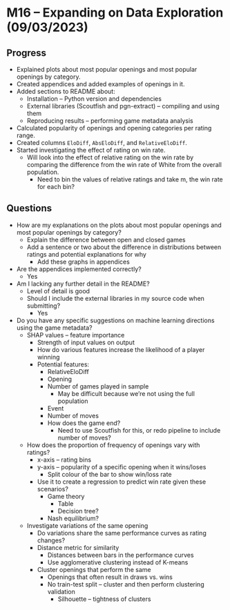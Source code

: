 # M16 – Expanding on Data Exploration (09/03/2023)

## Progress
- Explained plots about most popular openings and most popular openings by category.
- Created appendices and added examples of openings in it.
- Added sections to README about:
	- Installation – Python version and dependencies
	- External libraries (Scoutfish and pgn-extract) – compiling and using them
	- Reproducing results – performing game metadata analysis
- Calculated popularity of openings and opening categories per rating range.
- Created columns `EloDiff`, `AbsEloDiff`, and `RelativeEloDiff`.
- Started investigating the effect of rating on win rate.
	- Will look into the effect of relative rating on the win rate by comparing the difference from the win rate of White from the overall population.
		- Need to bin the values of relative ratings and take m, the win rate for each bin?

## Questions
- How are my explanations on the plots about most popular openings and most popular openings by category?
	- Explain the difference between open and closed games
	- Add a sentence or two about the difference in distributions between ratings and potential explanations for why
		- Add these graphs in appendices
- Are the appendices implemented correctly?
	- Yes
- Am I lacking any further detail in the README?
	- Level of detail is good
	- Should I include the external libraries in my source code when submitting?
		- Yes
- Do you have any specific suggestions on machine learning directions using the game metadata?
	- SHAP values – feature importance
		- Strength of input values on output
		- How do various features increase the likelihood of a player winning
		- Potential features:
			- RelativeEloDiff
			- Opening
			- Number of games played in sample
				- May be difficult because we’re not using the full population
			- Event
			- Number of moves
			- How does the game end?
				- Need to use Scoutfish for this, or redo pipeline to include number of moves?
	- How does the proportion of frequency of openings vary with ratings?
		- x-axis – rating bins
		- y-axis – popularity of a specific opening when it wins/loses
			- Split colour of the bar to show win/loss rate
		- Use it to create a regression to predict win rate given these scenarios?
			- Game theory
				- Table
				- Decision tree?
			- Nash equilibrium?
	- Investigate variations of the same opening
		- Do variations share the same performance curves as rating changes?
		- Distance metric for similarity
			- Distances between bars in the performance curves
			- Use agglomerative clustering instead of K-means
		- Cluster openings that perform the same
			- Openings that often result in draws vs. wins
			- No train-test split – cluster and then perform clustering validation
				- Silhouette – tightness of clusters